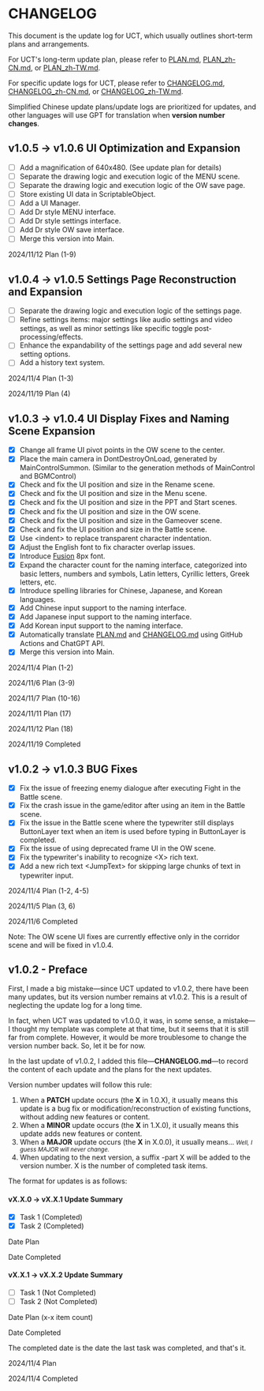 # CHANGELOG

This document is the update log for UCT, which usually outlines short-term plans and arrangements.

For UCT's long-term update plan, please refer to [PLAN.md](PLAN.md), [PLAN_zh-CN.md](PLAN_zh-CN.md), or [PLAN_zh-TW.md](PLAN_zh-TW.md).

For specific update logs for UCT, please refer to [CHANGELOG.md](CHANGELOG.md), [CHANGELOG_zh-CN.md](CHANGELOG_zh-CN.md), or [CHANGELOG_zh-TW.md](CHANGELOG_zh-TW.md).

Simplified Chinese update plans/update logs are prioritized for updates, and other languages will use GPT for translation when **version number changes**.

## v1.0.5 -> v1.0.6 UI Optimization and Expansion

- [ ] Add a magnification of 640x480. (See update plan for details)
- [ ] Separate the drawing logic and execution logic of the MENU scene.
- [ ] Separate the drawing logic and execution logic of the OW save page.
- [ ] Store existing UI data in ScriptableObject.
- [ ] Add a UI Manager.
- [ ] Add Dr style MENU interface.
- [ ] Add Dr style settings interface.
- [ ] Add Dr style OW save interface.
- [ ] Merge this version into Main.

2024/11/12 Plan (1-9)

## v1.0.4 -> v1.0.5 Settings Page Reconstruction and Expansion

- [ ] Separate the drawing logic and execution logic of the settings page.
- [ ] Refine settings items: major settings like audio settings and video settings, as well as minor settings like specific toggle post-processing/effects.
- [ ] Enhance the expandability of the settings page and add several new setting options.
- [ ] Add a history text system.

2024/11/4 Plan (1-3)

2024/11/19 Plan (4)

## v1.0.3 -> v1.0.4 UI Display Fixes and Naming Scene Expansion

- [x] Change all frame UI pivot points in the OW scene to the center.
- [x] Place the main camera in DontDestroyOnLoad, generated by MainControlSummon. (Similar to the generation methods of MainControl and BGMControl)
- [x] Check and fix the UI position and size in the Rename scene.
- [x] Check and fix the UI position and size in the Menu scene.
- [x] Check and fix the UI position and size in the PPT and Start scenes.
- [x] Check and fix the UI position and size in the OW scene.
- [x] Check and fix the UI position and size in the Gameover scene.
- [x] Check and fix the UI position and size in the Battle scene.
- [x] Use \<indent\> to replace transparent character indentation.
- [x] Adjust the English font to fix character overlap issues.
- [x] Introduce [Fusion](https://github.com/TakWolf/fusion-pixel-font) 8px font.
- [x] Expand the character count for the naming interface, categorized into basic letters, numbers and symbols, Latin letters, Cyrillic letters, Greek letters, etc.
- [x] Introduce spelling libraries for Chinese, Japanese, and Korean languages.
- [x] Add Chinese input support to the naming interface.
- [x] Add Japanese input support to the naming interface.
- [x] Add Korean input support to the naming interface.
- [x] Automatically translate [PLAN.md](PLAN.md) and [CHANGELOG.md](CHANGELOG.md) using GitHub Actions and ChatGPT API.
- [x] Merge this version into Main.

2024/11/4 Plan (1-2)

2024/11/6 Plan (3-9)

2024/11/7 Plan (10-16)

2024/11/11 Plan (17)

2024/11/12 Plan (18)

2024/11/19 Completed

## v1.0.2 -> v1.0.3 BUG Fixes

- [x] Fix the issue of freezing enemy dialogue after executing Fight in the Battle scene.
- [x] Fix the crash issue in the game/editor after using an item in the Battle scene.
- [x] Fix the issue in the Battle scene where the typewriter still displays ButtonLayer text when an item is used before typing in ButtonLayer is completed.
- [x] Fix the issue of using deprecated frame UI in the OW scene.
- [x] Fix the typewriter's inability to recognize \<X\> rich text.
- [x] Add a new rich text \<JumpText\> for skipping large chunks of text in typewriter input.

2024/11/4 Plan (1-2, 4-5)

2024/11/5 Plan (3, 6)

2024/11/6 Completed

Note: The OW scene UI fixes are currently effective only in the corridor scene and will be fixed in v1.0.4.

## v1.0.2 - Preface

First, I made a big mistake—since UCT updated to v1.0.2, there have been many updates, but its version number remains at v1.0.2. This is a result of neglecting the update log for a long time.

In fact, when UCT was updated to v1.0.0, it was, in some sense, a mistake—I thought my template was complete at that time, but it seems that it is still far from complete. However, it would be more troublesome to change the version number back. So, let it be for now.

In the last update of v1.0.2, I added this file—**CHANGELOG.md**—to record the content of each update and the plans for the next updates.

Version number updates will follow this rule:

1. When a **PATCH** update occurs (the **X** in 1.0.X), it usually means this update is a bug fix or modification/reconstruction of existing functions, without adding new features or content.
2. When a **MINOR** update occurs (the **X** in 1.X.0), it usually means this update adds new features or content.
3. When a **MAJOR** update occurs (the **X** in X.0.0), it usually means… <small>*Well, I guess MAJOR will never change.*</small>
4. When updating to the next version, a suffix -part X will be added to the version number. X is the number of completed task items.

The format for updates is as follows:

#### vX.X.0 -> vX.X.1 Update Summary

- [x] Task 1 (Completed)
- [x] Task 2 (Completed)

Date Plan

Date Completed

#### vX.X.1 -> vX.X.2 Update Summary

- [ ] Task 1 (Not Completed)
- [ ] Task 2 (Not Completed)

Date Plan (x-x item count)

Date Completed

The completed date is the date the last task was completed, and that's it.

2024/11/4 Plan

2024/11/4 Completed